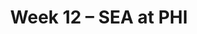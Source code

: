 ---
layout: game
title: Week 12 – SEA at PHI
season: 2020
game_id: 2020_12_SEA_PHI
away_team: SEA
home_team: PHI
---